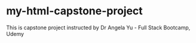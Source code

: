 # my-html-capstone-project
This is capstone project instructed by Dr Angela Yu - Full Stack Bootcamp, Udemy

